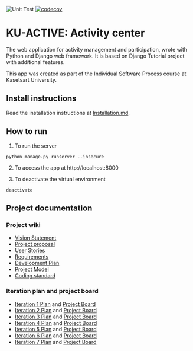![Unit Test](https://github.com/Nantawat6510545543/KU-ACTIVE/actions/workflows/django.yml/badge.svg?branch=main)
[![codecov](https://codecov.io/gh/Nantawat6510545543/KU-ACTIVE/branch/main/graph/badge.svg)](https://codecov.io/gh/Nantawat6510545543/KU-ACTIVE)
 

# KU-ACTIVE: Activity center

The web application for activity management and participation, wrote with Python and Django web framework. It is based on Django Tutorial project with additional features.

This app was created as part of the Individual Software Process course at Kasetsart University.

## Install instructions
Read the installation instructions at [Installation.md](./Installation.md).

## How to run

1. To run the server

```
python manage.py runserver --insecure
```

2. To access the app at http://localhost:8000

3. To deactivate the virtual environment

```
deactivate
```
 
## Project documentation

### Project wiki
- [Vision Statement](https://github.com/Nantawat6510545543/KU-ACTIVE/wiki/Vision-Statement)
- [Project proposal](https://docs.google.com/document/d/1fCbarHMIbQTxGYIbg5Lh2DMRRupwHXWj80ErWb67ScI/edit?usp=sharing)
- [User Stories](https://github.com/Nantawat6510545543/KU-ACTIVE/wiki/User-Stories)
- [Requirements](https://github.com/Nantawat6510545543/KU-ACTIVE/wiki/Requirements)
- [Development Plan](https://github.com/Nantawat6510545543/KU-ACTIVE/wiki/Development-Plan)
- [Project Model](https://github.com/Nantawat6510545543/KU-ACTIVE/wiki/Project-Model)
- [Coding standard](https://github.com/Nantawat6510545543/KU-ACTIVE/wiki/Coding-standard)

### Iteration plan and project board
- [Iteration 1 Plan](https://github.com/Nantawat6510545543/KU-ACTIVE/wiki/Iteration-1-Plan) and [Project Board](https://github.com/users/Nantawat6510545543/projects/4/views/2)
- [Iteration 2 Plan](https://github.com/Nantawat6510545543/KU-ACTIVE/wiki/Iteration-2-Plan) and [Project Board](https://github.com/users/Nantawat6510545543/projects/4/views/3)
- [Iteration 3 Plan](https://github.com/Nantawat6510545543/KU-ACTIVE/wiki/Iteration-3-Plan) and [Project Board](https://github.com/users/Nantawat6510545543/projects/4/views/4)
- [Iteration 4 Plan](https://github.com/Nantawat6510545543/KU-ACTIVE/wiki/Iteration-4-Plan) and [Project Board](https://github.com/users/Nantawat6510545543/projects/4/views/5)
- [Iteration 5 Plan](https://github.com/Nantawat6510545543/KU-ACTIVE/wiki/Iteration-5-Plan) and [Project Board](https://github.com/users/Nantawat6510545543/projects/4/views/6)
- [Iteration 6 Plan](https://github.com/Nantawat6510545543/KU-ACTIVE/wiki/Iteration-6-Plan) and [Project Board](https://github.com/users/Nantawat6510545543/projects/4/views/7)
- [Iteration 7 Plan](https://github.com/Nantawat6510545543/KU-ACTIVE/wiki/Iteration-6-Plan) and [Project Board](https://github.com/users/Nantawat6510545543/projects/4/views/8)
